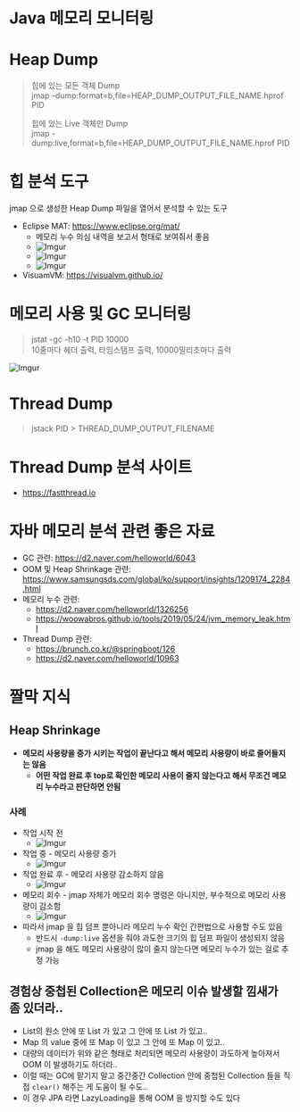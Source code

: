 # Java 메모리 모니터링

# Heap Dump

>힙에 있는 모든 객체 Dump  
>jmap -dump:format=b,file=HEAP_DUMP_OUTPUT_FILE_NAME.hprof PID
>
>힙에 있는 Live 객체만 Dump  
>jmap -dump:live,format=b,file=HEAP_DUMP_OUTPUT_FILE_NAME.hprof PID

# 힙 분석 도구

jmap 으로 생성한 Heap Dump 파일을 열어서 분석할 수 있는 도구

- Eclipse MAT: https://www.eclipse.org/mat/
  - 메모리 누수 의심 내역을 보고서 형태로 보여줘서 좋음
  - ![Imgur](https://i.imgur.com/zeiXYxF.png)
  - ![Imgur](https://i.imgur.com/yEa9Xpk.png)
  - ![Imgur](https://i.imgur.com/xiTL9Lh.png)
- VisuamVM: https://visualvm.github.io/

# 메모리 사용 및 GC 모니터링

>jstat -gc -h10 -t PID 10000  
>10줄마다 헤더 출력, 타임스탬프 출력, 10000밀리초마다 출력

![Imgur](https://i.imgur.com/d0TMbpm.png)

# Thread Dump

>jstack PID > THREAD_DUMP_OUTPUT_FILENAME

# Thread Dump 분석 사이트

- https://fastthread.io

# 자바 메모리 분석 관련 좋은 자료

- GC 관련: https://d2.naver.com/helloworld/6043
- OOM 및 Heap Shrinkage 관련: https://www.samsungsds.com/global/ko/support/insights/1209174_2284.html
- 메모리 누수 관련: 
  - https://d2.naver.com/helloworld/1326256
  - https://woowabros.github.io/tools/2019/05/24/jvm_memory_leak.html
- Thread Dump 관련:
  - https://brunch.co.kr/@springboot/126
  - https://d2.naver.com/helloworld/10963

# 짤막 지식

## Heap Shrinkage

- **메모리 사용량을 증가 시키는 작업이 끝난다고 해서 메모리 사용량이 바로 줄어들지는 않음**
    - **어떤 작업 완료 후 top로 확인한 메모리 사용이 줄지 않는다고 해서 무조건 메모리 누수라고 판단하면 안됨**

### 사례

- 작업 시작 전
    - ![Imgur](https://i.imgur.com/oZV4Eat.png)
- 작업 중 - 메모리 사용량 증가
    - ![Imgur](https://i.imgur.com/t8hwQHz.png)
- 작업 완료 후 - 메모리 사용량 감소하지 않음
    - ![Imgur](https://i.imgur.com/sGBCLbK.png)
- 메모리 회수 - jmap 자체가 메모리 회수 명령은 아니지만, 부수적으로 메모리 사용량이 감소함
    - ![Imgur](https://i.imgur.com/gQze3QN.png)
- 따라서 jmap 을 힙 덤프 뿐아니라 메모리 누수 확인 간편법으로 사용할 수도 있음
    - 반드시 `-dump:live` 옵션을 줘야 과도한 크기의 힙 덤프 파일이 생성되지 않음
    - jmap 을 해도 메모리 사용량이 많이 줄지 않는다면 메모리 누수가 있는 걸로 추정 가능

## 경험상 중첩된 Collection은 메모리 이슈 발생할 낌새가 좀 있더라..

- List의 원소 안에 또 List 가 있고 그 안에 또 List 가 있고..
- Map 의 value 중에 또 Map 이 있고 그 안에 또 Map 이 있고..
- 대량의 데이터가 위와 같은 형태로 처리되면 메모리 사용량이 과도하게 높아져서 OOM 이 발생하기도 하더라..
- 이럴 때는 GC에 맡기지 말고 중간중간 Collection 안에 중첩된 Collection 들을 직접 `clear()` 해주는 게 도움이 될 수도..
- 이 경우 JPA 라면 LazyLoading을 통해 OOM 을 방지할 수도 있다


